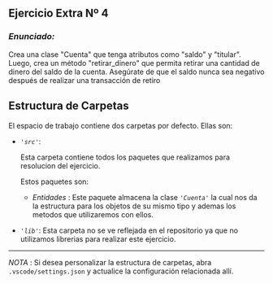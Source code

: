 ## Ejercicio Extra Nº 4

### *Enunciado:*

Crea una clase "Cuenta" que tenga atributos como "saldo" y "titular".
Luego, crea un método "retirar_dinero" que permita retirar una cantidad
de dinero del saldo de la cuenta. Asegúrate de que el saldo nunca sea
negativo después de realizar una transacción de retiro


## Estructura de Carpetas

El espacio de trabajo contiene dos carpetas por defecto.
Ellas son:

+ *`'src'`*:
    <p>Esta carpeta contiene todos los paquetes que realizamos para resolucion del ejercicio.</p>

    Estos paquetes son:
  
    + *Entidades* : Este paquete almacena la clase *`'Cuenta'`* la cual nos da la estructura para los objetos de su mismo tipo y ademas los metodos que utilizaremos con ellos.

+ *`'lib'`*: Esta carpeta no se ve reflejada en el repositorio ya que no utilizamos librerias para realizar este ejercicio.

---

*NOTA* : Si desea personalizar la estructura de carpetas, abra `.vscode/settings.json` y actualice la configuración relacionada allí.

